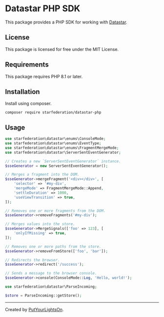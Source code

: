 # Datastar PHP SDK

This package provides a PHP SDK for working with [Datastar](https://data-star.dev/).

## License

This package is licensed for free under the MIT License.

## Requirements

This package requires PHP 8.1 or later.

## Installation

Install using composer.

```shell
composer require starfederation/datastar-php
```

## Usage

```php
use starfederation\datastar\enums\ConsoleMode;
use starfederation\datastar\enums\EventType;
use starfederation\datastar\enums\FragmentMergeMode;
use starfederation\datastar\ServerSentEventGenerator;

// Creates a new `ServerSentEventGenerator` instance.
$sseGenerator = new ServerSentEventGenerator();

// Merges a fragment into the DOM.
$sseGenerator->mergeFragment('<div></div>', [
    'selector' => '#my-div',
    'mergeMode' => FragmentMergeMode::Append,
    'settleDuration' => 1000,
    'useViewTransition' => true,
]);

// Removes one or more fragments from the DOM.
$sseGenerator->removeFragments('#my-div');

// Merges values into the store.
$sseGenerator->MergeSignals(['foo' => 123], [
    'onlyIfMissing' => true,
]);

// Removes one or more paths from the store.
$sseGenerator->removeFromStore(['foo', 'bar']);

// Redirects the browser.
$sseGenerator->redirect('/success');

// Sends a message to the browser console.
$sseGenerator->console(ConsoleMode::Log, 'Hello, world!');
```

```php
use starfederation\datastar\ParseIncoming;

$store = ParseIncoming::getStore();
```

---

Created by [PutYourLightsOn](https://putyourlightson.com/).
